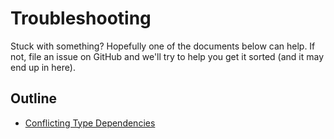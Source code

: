 # Troubleshooting

Stuck with something? Hopefully one of the documents below can help. If not, file an issue on GitHub and we'll try to help you get it sorted (and it may end up in here).

## Outline

* [Conflicting Type Dependencies](./conflicting-types.md)
